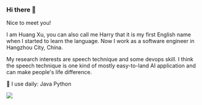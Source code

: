 ### Hi there 👋

Nice to meet you!

I am Huang Xu, you can also call me Harry that it is my first English name when I started to learn the language. Now I work as a software engineer in Hangzhou City, China.

My research interests are speech technique and some devops skill. I think the speech technique is one kind of mostly easy-to-land AI application and can make people's life difference.

🚀 I use daily: Java Python



![](https://github-readme-stats.vercel.app/api?username=harrysimply)


<!-- **harrysimply/harrysimply** is a ✨ _special_ ✨ repository because its `README.md` (this file) appears on your GitHub profile. -->







